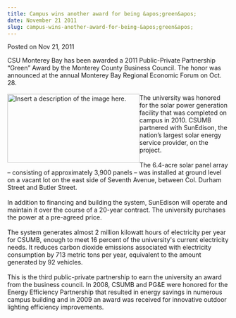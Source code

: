 ```yaml
---
title: Campus wins another award for being &apos;green&apos;
date: November 21 2011
slug: campus-wins-another-award-for-being-&apos;green&apos;
---
```


  



<span class="date">Posted on Nov 21, 2011    </span>
<p>CSU Monterey Bay has been awarded a 2011 Public-Private
Partnership &#x201C;Green&#x201D; Award by the Monterey County Business Council.
The honor was announced at the annual Monterey Bay Regional
Economic Forum on Oct. 28.<br>
<br>
<img alt="Insert a description of the image here." src="https://news.csumb.edu/sites/default/files/65/attachments/news/images/solar_sm_0.jpg" style="float:left; width:300px; height:156px">The university was
honored for the solar power generation facility that was completed
on campus in 2010. CSUMB partnered with SunEdison, the nation&#x2019;s
largest solar energy service provider, on the project.<br>
<br>
The 6.4-acre solar panel array &#x2013; consisting of approximately 3,900
panels &#x2013; was installed at ground level on a vacant lot on the east
side of Seventh Avenue, between Col. Durham Street and Butler
Street.<br>
<br>
In addition to financing and building the system, SunEdison will
operate and maintain it over the course of a 20-year contract. The
university purchases the power at a pre-agreed price.<br>
<br>
The system generates almost 2 million kilowatt hours of electricity
per year for CSUMB, enough to meet 16 percent of the university&apos;s
current electricity needs. It reduces carbon dioxide emissions
associated with electricity consumption by 713 metric tons per
year, equivalent to the amount generated by 92 vehicles.<br>
<br>
This is the third public-private partnership to earn the university
an award from the business council. In 2008, CSUMB and PG&amp;E
were honored for the Energy Efficiency Partnership that resulted in
energy savings in numerous campus building and in 2009 an award was
received for innovative outdoor lighting efficiency
improvements.<br>
&#xA0;</br></br></br></br></br></br></br></br></br></img></br></br></p>





 
